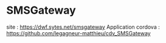 # SMSGateway

site : https://dwf.sytes.net/smsgateway
Application cordova : https://github.com/legagneur-matthieu/cdv_SMSGateway